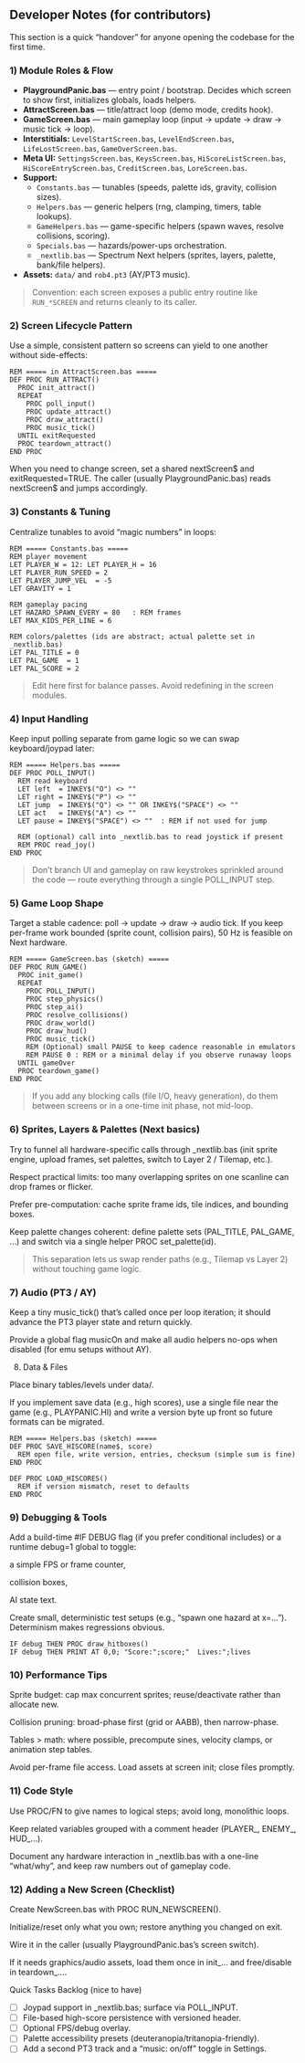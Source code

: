 ## Developer Notes (for contributors)

This section is a quick “handover” for anyone opening the codebase for the first time.

### 1) Module Roles & Flow

- **PlaygroundPanic.bas** — entry point / bootstrap. Decides which screen to show first, initializes globals, loads helpers.
- **AttractScreen.bas** — title/attract loop (demo mode, credits hook).
- **GameScreen.bas** — main gameplay loop (input → update → draw → music tick → loop).
- **Interstitials:** `LevelStartScreen.bas`, `LevelEndScreen.bas`, `LifeLostScreen.bas`, `GameOverScreen.bas`.
- **Meta UI:** `SettingsScreen.bas`, `KeysScreen.bas`, `HiScoreListScreen.bas`, `HiScoreEntryScreen.bas`, `CreditScreen.bas`, `LoreScreen.bas`.
- **Support:**  
  - `Constants.bas` — tunables (speeds, palette ids, gravity, collision sizes).  
  - `Helpers.bas` — generic helpers (rng, clamping, timers, table lookups).  
  - `GameHelpers.bas` — game-specific helpers (spawn waves, resolve collisions, scoring).  
  - `Specials.bas` — hazards/power-ups orchestration.  
  - `_nextlib.bas` — Spectrum Next helpers (sprites, layers, palette, bank/file helpers).  
- **Assets:** `data/` and `rob4.pt3` (AY/PT3 music).

> Convention: each screen exposes a public entry routine like `RUN_*SCREEN` and returns cleanly to its caller.

### 2) Screen Lifecycle Pattern

Use a simple, consistent pattern so screens can yield to one another without side-effects:

```basic
REM ===== in AttractScreen.bas =====
DEF PROC RUN_ATTRACT()
  PROC init_attract()
  REPEAT
    PROC poll_input()
    PROC update_attract()
    PROC draw_attract()
    PROC music_tick()
  UNTIL exitRequested
  PROC teardown_attract()
END PROC
```
When you need to change screen, set a shared nextScreen$ and exitRequested=TRUE. The caller (usually PlaygroundPanic.bas) reads nextScreen$ and jumps accordingly.

### 3) Constants & Tuning

Centralize tunables to avoid “magic numbers” in loops:
```basic
REM ===== Constants.bas =====
REM player movement
LET PLAYER_W = 12: LET PLAYER_H = 16
LET PLAYER_RUN_SPEED = 2
LET PLAYER_JUMP_VEL  = -5
LET GRAVITY = 1

REM gameplay pacing
LET HAZARD_SPAWN_EVERY = 80   : REM frames
LET MAX_KIDS_PER_LINE = 6

REM colors/palettes (ids are abstract; actual palette set in _nextlib.bas)
LET PAL_TITLE = 0
LET PAL_GAME  = 1
LET PAL_SCORE = 2
```

> Edit here first for balance passes. Avoid redefining in the screen modules.  

### 4) Input Handling

Keep input polling separate from game logic so we can swap keyboard/joypad later:
```basic
REM ===== Helpers.bas =====
DEF PROC POLL_INPUT()
  REM read keyboard
  LET left  = INKEY$("O") <> ""
  LET right = INKEY$("P") <> ""
  LET jump  = INKEY$("Q") <> "" OR INKEY$("SPACE") <> ""
  LET act   = INKEY$("A") <> ""
  LET pause = INKEY$("SPACE") <> ""  : REM if not used for jump

  REM (optional) call into _nextlib.bas to read joystick if present
  REM PROC read_joy()
END PROC
```

> Don’t branch UI and gameplay on raw keystrokes sprinkled around the code — route everything through a single POLL_INPUT step.  

### 5) Game Loop Shape

Target a stable cadence: poll → update → draw → audio tick. If you keep per-frame work bounded (sprite count, collision pairs), 50 Hz is feasible on Next hardware.
```basic
REM ===== GameScreen.bas (sketch) =====
DEF PROC RUN_GAME()
  PROC init_game()
  REPEAT
    PROC POLL_INPUT()
    PROC step_physics()
    PROC step_ai()
    PROC resolve_collisions()
    PROC draw_world()
    PROC draw_hud()
    PROC music_tick()
    REM (Optional) small PAUSE to keep cadence reasonable in emulators
    REM PAUSE 0 : REM or a minimal delay if you observe runaway loops
  UNTIL gameOver
  PROC teardown_game()
END PROC
```

> If you add any blocking calls (file I/O, heavy generation), do them between screens or in a one-time init phase, not mid-loop.  

### 6) Sprites, Layers & Palettes (Next basics)

Try to funnel all hardware-specific calls through _nextlib.bas (init sprite engine, upload frames, set palettes, switch to Layer 2 / Tilemap, etc.).

Respect practical limits: too many overlapping sprites on one scanline can drop frames or flicker.

Prefer pre-computation: cache sprite frame ids, tile indices, and bounding boxes.

Keep palette changes coherent: define palette sets (PAL_TITLE, PAL_GAME, …) and switch via a single helper PROC set_palette(id).

> This separation lets us swap render paths (e.g., Tilemap vs Layer 2) without touching game logic.  

### 7) Audio (PT3 / AY)

Keep a tiny music_tick() that’s called once per loop iteration; it should advance the PT3 player state and return quickly.

Provide a global flag musicOn and make all audio helpers no-ops when disabled (for emu setups without AY).

8) Data & Files

Place binary tables/levels under data/.

If you implement save data (e.g., high scores), use a single file near the game (e.g., PLAYPANIC.HI) and write a version byte up front so future formats can be migrated.
```basic
REM ===== Helpers.bas (sketch) =====
DEF PROC SAVE_HISCORE(name$, score)
  REM open file, write version, entries, checksum (simple sum is fine)
END PROC

DEF PROC LOAD_HISCORES()
  REM if version mismatch, reset to defaults
END PROC
```

### 9) Debugging & Tools

Add a build-time #IF DEBUG flag (if you prefer conditional includes) or a runtime debug=1 global to toggle:

a simple FPS or frame counter,

collision boxes,

AI state text.

Create small, deterministic test setups (e.g., “spawn one hazard at x=…”). Determinism makes regressions obvious.
```basic
IF debug THEN PROC draw_hitboxes()
IF debug THEN PRINT AT 0,0; "Score:";score;"  Lives:";lives
```

### 10) Performance Tips

Sprite budget: cap max concurrent sprites; reuse/deactivate rather than allocate new.

Collision pruning: broad-phase first (grid or AABB), then narrow-phase.

Tables > math: where possible, precompute sines, velocity clamps, or animation step tables.

Avoid per-frame file access. Load assets at screen init; close files promptly.

### 11) Code Style

Use PROC/FN to give names to logical steps; avoid long, monolithic loops.

Keep related variables grouped with a comment header (PLAYER_, ENEMY_, HUD_…).

Document any hardware interaction in _nextlib.bas with a one-line “what/why”, and keep raw numbers out of gameplay code.

### 12) Adding a New Screen (Checklist)

Create NewScreen.bas with PROC RUN_NEWSCREEN().

Initialize/reset only what you own; restore anything you changed on exit.

Wire it in the caller (usually PlaygroundPanic.bas’s screen switch).

If it needs graphics/audio assets, load them once in init_… and free/disable in teardown_….

Quick Tasks Backlog (nice to have)

- [ ] Joypad support in _nextlib.bas; surface via POLL_INPUT.
- [ ] File-based high-score persistence with versioned header.
- [ ] Optional FPS/debug overlay.
- [ ] Palette accessibility presets (deuteranopia/tritanopia-friendly).
- [ ] Add a second PT3 track and a “music: on/off” toggle in Settings.
